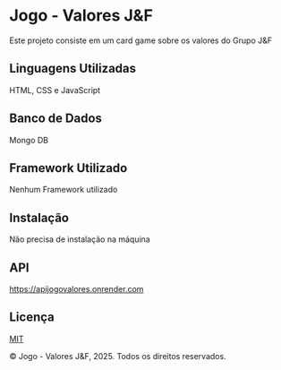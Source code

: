 
# Jogo - Valores J&F

Este projeto consiste em um card game sobre os valores do Grupo J&F



## Linguagens Utilizadas
HTML, CSS e JavaScript
## Banco de Dados
Mongo DB
## Framework Utilizado
Nenhum Framework utilizado
## Instalação
Não precisa de instalação na máquina
## API
https://apijogovalores.onrender.com
    
## Licença

[MIT](https://choosealicense.com/licenses/mit/)


© Jogo - Valores J&F, 2025. Todos os direitos reservados.
